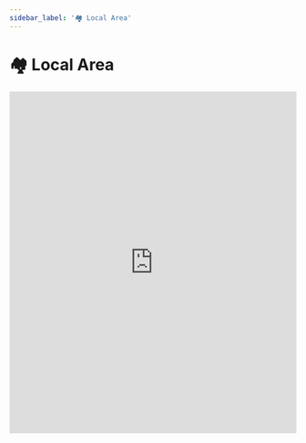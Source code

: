 ```yaml
---
sidebar_label: '🏘 Local Area'
---
```


# 🏘 Local Area

<iframe width="100%" height="600px" src="https://www.youtube.com/embed/65L3Ly9Qzog" title="YouTube video player" frameborder="0" allow="accelerometer; autoplay; clipboard-write; encrypted-media; gyroscope; picture-in-picture" allowfullscreen></iframe>
